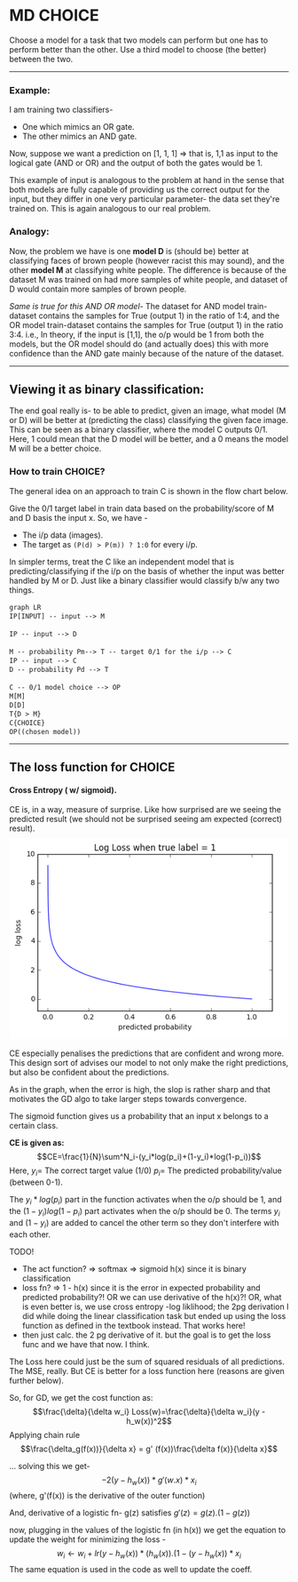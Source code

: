 # MD CHOICE
Choose a model for a task that two models can perform but one has to perform better than the other. Use a third model to choose (the better) between the two.
<hr>

### Example:
I am training two classifiers- 
* One which mimics an OR gate.
* The other mimics an AND gate.

Now, suppose we want a prediction on [1, 1, 1] => that is, 1,1 as input to the logical gate (AND or OR) and the output of both the gates would be 1. 

This example of input is analogous to the problem at hand in the sense that both models are fully capable of providing us the correct output for the input, but they differ in one very particular parameter- the data set they're trained on. This is again analogous to our real problem.

### Analogy:
Now, the problem we have is one **model D** is (should be) better at classifying faces of brown people (however racist this may sound), and the other **model M** at classifying white people. The difference is because of the dataset M was trained on had more samples of white people, and dataset of D would contain more samples of brown people.

*Same is true for this AND OR model-*
The dataset for AND model train-dataset contains the samples for True (output 1) in the ratio of 1:4, and the OR model train-dataset contains the samples for True (output 1) in the ratio 3:4. 
i.e., In theory, if the input is [1,1], the o/p would be 1 from both the models, but the OR model should do (and actually does)  this with more confidence than the AND gate mainly because of the nature of the dataset.
<hr>

## Viewing it as binary classification:
The end goal really is- to be able to predict, given an image, what model (M or D) will be better at (predicting the class) classifying the given face image.
This can be seen as a binary classifier, where the model C outputs 0/1. Here, 1 could mean that the D model will be better, and a 0 means the model M will be a better choice.

### How to train CHOICE?
The general idea on an approach to train C is shown in the flow chart below.

Give the 0/1 target label in train data based on the probability/score of M and D basis the input x. So, we have - 
* The i/p data (images).
* The target as `(P(d) > P(m)) ? 1:0` for every i/p.

In simpler terms, treat the C like an independent model that is predicting/classifying if the i/p on the basis of whether the input was better handled by M or D. Just like a binary classifier would classify b/w any two things.

```mermaid
graph LR
IP[INPUT] -- input --> M

IP -- input --> D

M -- probability Pm--> T -- target 0/1 for the i/p --> C
IP -- input --> C
D -- probability Pd --> T

C -- 0/1 model choice --> OP
M[M]
D[D]
T{D > M}
C{CHOICE}
OP((chosen model))
```

<hr>

## The loss function for CHOICE

#### Cross Entropy ( w/ sigmoid).
CE is, in a way, measure of surprise. Like how surprised are we seeing the predicted result (we should not be surprised seeing am expected (correct) result). 
![log_loss_cross_ent](/crossent_loss.png)

CE especially penalises the predictions that are confident and wrong more. This design sort of advises our model to not only make the right predictions, but also be confident about the predictions.

As in the graph, when the error is high, the slop is rather sharp and that motivates the GD algo to take larger steps towards convergence.

The sigmoid function gives us a probability that an input x belongs to a certain class. 


**CE is given as:**
$$CE=\frac{1}{N}\sum^N_i-(y_i*log(p_i)+(1-y_i)*log(1-p_i))$$
Here, 
$y_i =$ The correct target value (1/0)
$p_i=$ The predicted probability/value (between 0-1).

The $y_i*log(p_i)$ part in the function activates when the o/p should be 1, and the $(1 - y_i)log(1-p_i)$ part activates when the o/p should be 0. The terms $y_i$ and $(1-y_i)$ are added to cancel the other term so they don't interfere with each other.


TODO!
* The act function? => softmax => sigmoid h(x) since it is binary classification
* loss fn? => 1 - h(x) since it is the error in expected probability and predicted probability?! OR we can use derivative of the h(x)?! OR, what is even better is, we use cross entropy -log liklihood; the 2pg derivation I did while doing the linear classification task but ended up using the loss function as defined in the textbook instead. That works here!
* then just calc. the 2 pg derivative of it. but the goal is to get the loss func and we have that now. I think.


The Loss here could just be the sum of squared residuals of all predictions. The MSE, really. But CE is better for a loss function here (reasons are given further below). 


So, for GD, we get the cost function as:
$$\frac{\delta}{\delta w_i} Loss(w)=\frac{\delta}{\delta w_i}(y - h_w(x))^2$$
Applying chain rule $$\frac{\delta_g(f(x))}{\delta x} = g' (f(x))\frac{\delta f(x)}{\delta x}$$

... solving this we get-  $$-2(y-h_w(x)) * g'(w.x)*x_i$$
(where, g'(f(x)) is the derivative of the outer function)

And, derivative of a logistic fn- g(z) satisfies $g'(z) = g(z) . (1-g(z))$  

now, plugging in the values of the logistic fn (in h(x)) we get the equation to update the weight for minimizing the loss - 
$$w_i \leftarrow w_i + lr(y-h_w(x)) * (h_w(x)).(1-(y-h_w(x)) * x_i$$
The same equation is used in the code as well to update the coeff.
